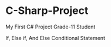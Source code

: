 # C-Sharp-Project
My First C# Project Grade-11 Student

If, Else if, And Else Conditional Statement
